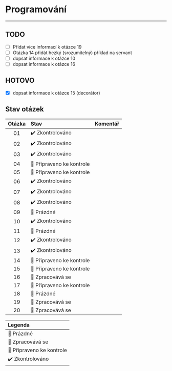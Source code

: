 # Programování

---
## TODO
- [ ] Přidat více informací k otázce 19
- [ ] Otázka 14 přidát hezký (srozumitelný) příklad na servant
- [ ] dopsat informace k otázce 10 
- [ ] dopsat informace k otázce 16 

## HOTOVO
- [x] dopsat informace k otázce 15 (decorátor)

## Stav otázek
| Otázka | Stav                             | Komentář |
| :----: | :------------------------------- | :------- |
| 01     | :heavy_check_mark: Zkontrolováno |          |
| 02     | :heavy_check_mark: Zkontrolováno |          |
| 03     | :heavy_check_mark: Zkontrolováno |          |
| 04     | :pushpin: Připraveno ke kontrole |          |
| 05     | :pushpin: Připraveno ke kontrole |          |
| 06     | :heavy_check_mark: Zkontrolováno |          |
| 07     | :heavy_check_mark: Zkontrolováno |          |
| 08     | :heavy_check_mark: Zkontrolováno |          |
| 09     | :black_square_button: Prázdné    |          |
| 10     | :heavy_check_mark: Zkontrolováno |          |
| 11     | :black_square_button: Prázdné    |          |
| 12     | :heavy_check_mark: Zkontrolováno |          |
| 13     | :heavy_check_mark: Zkontrolováno |          |
| 14     | :pushpin: Připraveno ke kontrole |          |
| 15     | :pushpin: Připraveno ke kontrole |          |
| 16     | :construction: Zpracovává se     |          |
| 17     | :pushpin: Připraveno ke kontrole |          |
| 18     | :black_square_button: Prázdné    |          |
| 19     | :construction: Zpracovává se     |          |
| 20     | :construction: Zpracovává se     |          |

| Legenda                          |
| :------------------------------- |
| :black_square_button: Prázdné    |
| :construction: Zpracovává se     |
| :pushpin: Připraveno ke kontrole |
| :heavy_check_mark: Zkontrolováno |

